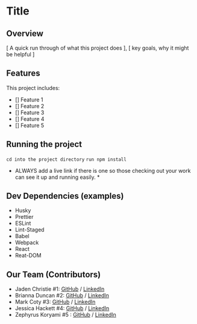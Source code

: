 

# Title

## Overview
[ A quick run through of what this project does ], 
[ key goals, why it might be helpful ] 

## Features
This project includes: 
 - [] Feature 1
 - [] Feature 2
 - [] Feature 3
 - [] Feature 4
 - [] Feature 5

## Running the project 
 `cd into the project directory`
 ```run npm install``` 

* ALWAYS add a live link if there is one so those checking out your work can see it up and running easily. *

## Dev Dependencies (examples)
  - Husky
  - Prettier
  - ESLint
  - Lint-Staged
  - Babel
  - Webpack
  - React
  - Reat-DOM

## Our Team (Contributors) 
- Jaden Christie  #1: [GitHub](https://github.com/jsvolta) / [LinkedIn](https://www.linkedin.com/in/jadenchristie)
- Brianna Duncan #2: [GitHub](https://github.com/BriannaD23) / [LinkedIn](https://www.linkedin.com/in/briannaduncan)
- Mark Coty #3: [GitHub](  https://github.com/markcoty) / [LinkedIn](https://www.linkedin.com/in/mark-c-875b00286/.)
- Jessica Hackett #4: [GitHub](https://github.com/mooglemoxie0018 )
/ [LinkedIn]( https://www.linkedin.com/in/jessica-hackett-6725a4325/?trk=opento_sprofile_topcard.)
-   Zephyrus Koryami  #5 : [GitHub](https://github.com/sokuenryan)
/ [LinkedIn]( https://www.linkedin.com/in/sokuenryan/.)



